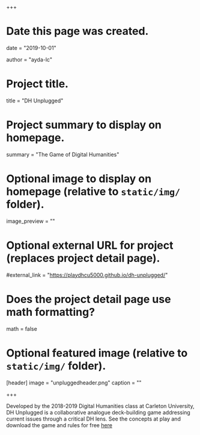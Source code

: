 +++
# Date this page was created.
date = "2019-10-01"

author = "ayda-lc"

# Project title.
title = "DH Unplugged"

# Project summary to display on homepage.
summary = "The Game of Digital Humanities"

# Optional image to display on homepage (relative to `static/img/` folder).
image_preview = ""

# Optional external URL for project (replaces project detail page).
#external_link = "https://playdhcu5000.github.io/dh-unplugged/"

# Does the project detail page use math formatting?
math = false

# Optional featured image (relative to `static/img/` folder).
[header]
image = "unpluggedheader.png"
caption = ""

+++

Developed by the 2018-2019 Digital Humanities class at Carleton University, DH Unplugged is a collaborative analogue deck-building game addressing current issues through a critical DH lens. 
See the concepts at play and download the game and rules for free [here](https://playdhcu5000.github.io/dh-unplugged/)
